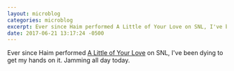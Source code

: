 ```yaml
---
layout: microblog
categories: microblog
excerpt: Ever since Haim performed A Little of Your Love on SNL, I've been dying to get my hands on it. Jamming all day today. 
date: 2017-06-21 13:17:24 -0500
---
```


Ever since Haim performed [A Little of Your Love](https://itunes.apple.com/us/album/something-to-tell-you/id1234314555?uo=4&at=1l3vwJx&ct=blog&app=music) on SNL, I've been dying to get my hands on it. Jamming all day today. 